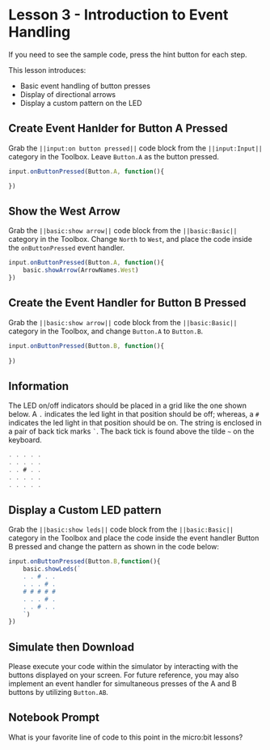 # Lesson 3 - Introduction to Event Handling

If you need to see the sample code, press the hint button for each step.


This lesson introduces:
* Basic event handling of button presses
* Display of directional arrows
* Display a custom pattern on the LED 

## Create Event Hanlder for Button A Pressed
Grab the ``||input:on button pressed||`` code block from the 
``||input:Input||`` category in the Toolbox. Leave ```Button.A``` as the 
button pressed.
```typescript
input.onButtonPressed(Button.A, function(){

})
```
## Show the West Arrow 
Grab the ``||basic:show arrow||`` code block from the 
``||basic:Basic||`` category in the Toolbox. Change ``North`` to ``West``, 
and place the code inside the ``onButtonPressed`` event handler.
```typescript
input.onButtonPressed(Button.A, function(){
    basic.showArrow(ArrowNames.West)
})
```
## Create the Event Handler for Button B Pressed
Grab the ``||basic:show arrow||`` code block from the ``||basic:Basic||`` 
category in the Toolbox, and change ``Button.A`` to ``Button.B``.
```typescript 
input.onButtonPressed(Button.B, function(){
    
}) 
```
## Information
The LED on/off indicators should be placed in a grid like the one shown below. 
A ```.``` indicates the led light in that position should be off; whereas, a 
````#```` indicates the led light in that position should be on. The string 
is enclosed in a pair of back tick marks ``` ` ```. The back tick is found above the 
tilde ```~``` on the keyboard.
```typescript
. . . . .
. . . . .
. . # . . 
. . . . .
. . . . .
```
## Display a Custom LED pattern
Grab the ``||basic:show leds||`` code block from the ``||basic:Basic||`` 
category in the Toolbox and place the code inside the event handler 
Button B pressed and change the pattern as shown in the code below: 
```typescript 
input.onButtonPressed(Button.B,function(){
    basic.showLeds(`
    . . # . .
    . . . # .
    # # # # # 
    . . . # .
    . . # . .
    `)
})
```

## Simulate then Download 
Please execute your code within the simulator by interacting with 
the buttons displayed on your screen. For future reference, 
you may also implement an event handler for simultaneous 
presses of the A and B buttons by utilizing ```Button.AB```.

## Notebook Prompt
What is your favorite line of code to this point in the micro:bit 
lessons?